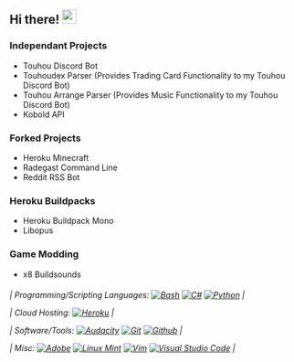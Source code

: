 ## Hi there! <img src="https://media.giphy.com/media/hvRJCLFzcasrR4ia7z/giphy.gif" width="25">

### Independant Projects
- Touhou Discord Bot
- Touhoudex Parser (Provides Trading Card Functionality to my Touhou Discord Bot)
- Touhou Arrange Parser (Provides Music Functionality to my Touhou Discord Bot)
- Kobold API
### Forked Projects
- Heroku Minecraft
- Radegast Command Line
- Reddit RSS Bot
### Heroku Buildpacks
- Heroku Buildpack Mono
- Libopus
### Game Modding
- x8 Buildsounds

<p>
    <h6>
    | Programming/Scripting Languages:
    <a href="https://github.com/search?q=user%3AEpicfisher+language%3Abash+fork%3Atrue"><img alt="Bash" src="https://img.shields.io/badge/Bash-121011.svg?logo=gnu-bash&logoColor=white"></a>
    <a href="https://github.com/search?q=user%3AEpicfisher+language%3Acsharp+fork%3Atrue"><img alt="C#" src="https://custom-icon-badges.herokuapp.com/badge/C%23-68217A.svg?logo=cs2&logoColor=white"></a>
    <a href="https://github.com/search?q=user%3AEpicfisher+language%3Apython+fork%3Atrue"><img alt="Python" src="https://img.shields.io/badge/Python-14354C.svg?logo=python&logoColor=white"></a>
    |
</p>
    | Cloud Hosting:
    <a href="https://github.com/search?q=user%3AEpicfisher+fork%3Atrue+Heroku"><img alt="Heroku" src="https://img.shields.io/badge/Heroku-430098.svg?logo=heroku&logoColor=white"></a>
    |
</p>
    | Software/Tools:
    <a href="https://github.com/search?q=user%3AEpicfisher+fork%3Atrue+Audio"><img alt="Audacity" src="https://img.shields.io/badge/-Audacity-0000CC?logo=audacity&logoColor=white"></a>
    <a href="https://github.com/Epicfisher"><img alt="Git" src="https://img.shields.io/badge/Git-F05033.svg?logo=git&logoColor=white"></a>
    <a href="https://github.com/Epicfisher"><img alt="Github" src="https://img.shields.io/badge/Github-%23121011.svg?logo=github&logoColor=white"></a>
    |
</p>
    | Misc:
    <a href="#"><img alt="Adobe" src="https://img.shields.io/badge/Adobe-FF0000.svg?logo=adobe&logoColor=white"></a>
    <a href="#"><img alt="Linux Mint" src="https://img.shields.io/badge/Linux%20Mint-87CF3E.svg?logo=Linux%20Mint&logoColor=white"></a>
    <a href="#"><img alt="Vim" src="https://img.shields.io/badge/Vim-%2311AB00.svg?logo=vim&logoColor=white"></a>
    <a href="#"><img alt="Visual Studio Code" src="https://img.shields.io/badge/Visual%20Studio%20Code-0078d7.svg?logo=visual-studio-code&logoColor=white"></a>
    |
    </h6>
</p>

<!--
## Things I code with:
### Programming/Scripting Languages
<p>
    <a href="https://github.com/search?q=user%3AEpicfisher+language%3Abash+fork%3Atrue"><img alt="Bash" src="https://img.shields.io/badge/Bash-121011.svg?logo=gnu-bash&logoColor=white"></a>
    <a href="https://github.com/search?q=user%3AEpicfisher+language%3Acsharp+fork%3Atrue"><img alt="C#" src="https://custom-icon-badges.herokuapp.com/badge/C%23-68217A.svg?logo=cs2&logoColor=white"></a>
    <a href="https://github.com/search?q=user%3AEpicfisher+language%3Apython+fork%3Atrue"><img alt="Python" src="https://img.shields.io/badge/Python-14354C.svg?logo=python&logoColor=white"></a>
</p>

### Cloud Hosting
<p>
    <a href="https://github.com/search?q=user%3AEpicfisher+fork%3Atrue+Heroku"><img alt="Heroku" src="https://img.shields.io/badge/Heroku-430098.svg?logo=heroku&logoColor=white"></a>
</p>

### Software/Tools
<p>
    <a href="https://github.com/search?q=user%3AEpicfisher+fork%3Atrue+Audio"><img alt="Audacity" src="https://img.shields.io/badge/-Audacity-0000CC?logo=audacity&logoColor=white"></a>
    <a href="https://github.com/Epicfisher"><img alt="Git" src="https://img.shields.io/badge/Git-F05033.svg?logo=git&logoColor=white"></a>
    <a href="https://github.com/Epicfisher"><img alt="Github" src="https://img.shields.io/badge/Github-%23121011.svg?logo=github&logoColor=white"></a>
</p>

### Misc.
<p>
    <a href="#"><img alt="Adobe" src="https://img.shields.io/badge/Adobe-FF0000.svg?logo=adobe&logoColor=white"></a>
    <a href="#"><img alt="Linux Mint" src="https://img.shields.io/badge/Linux%20Mint-87CF3E.svg?logo=Linux%20Mint&logoColor=white"></a>
    <a href="#"><img alt="Vim" src="https://img.shields.io/badge/Vim-%2311AB00.svg?logo=vim&logoColor=white"></a>
    <a href="#"><img alt="Visual Studio Code" src="https://img.shields.io/badge/Visual%20Studio%20Code-0078d7.svg?logo=visual-studio-code&logoColor=white"></a>
</p>
-->

<!--
**Epicfisher/Epicfisher** is a ✨ _special_ ✨ repository because its `README.md` (this file) appears on your GitHub profile.

Here are some ideas to get you started:

- 🔭 I’m currently working on ...
- 🌱 I’m currently learning ...
- 👯 I’m looking to collaborate on ...
- 🤔 I’m looking for help with ...
- 💬 Ask me about ...
- 📫 How to reach me: ...
- 😄 Pronouns: ...
- ⚡ Fun fact: ...
-->
